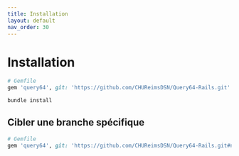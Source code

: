 ```yaml
---
title: Installation
layout: default
nav_order: 30
---
```

# Installation

``` ruby
# Gemfile
gem 'query64', git: 'https://github.com/CHUReimsDSN/Query64-Rails.git'
```

```sh
bundle install
```

## Cibler une branche spécifique

``` ruby
# Gemfile
gem 'query64', git: 'https://github.com/CHUReimsDSN/Query64-Rails.git#nom_de_la_branche'
```
